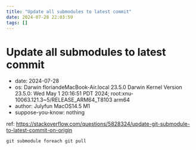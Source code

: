 ```yaml
---
title: "Update all submodules to latest commit"
date: 2024-07-28 22:03:59
tags: []
---
```

# Update all submodules to latest commit
- date: 2024-07-28
- os: Darwin floriandeMacBook-Air.local 23.5.0 Darwin Kernel Version 23.5.0: Wed May  1 20:16:51 PDT 2024; root:xnu-10063.121.3~5/RELEASE_ARM64_T8103 arm64
- author: Julyfun MacOS14.5 M1
- suppose-you-know: nothing

ref: https://stackoverflow.com/questions/5828324/update-git-submodule-to-latest-commit-on-origin

```
git submodule foreach git pull
```

